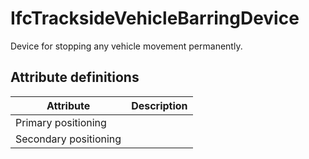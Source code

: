 IfcTracksideVehicleBarringDevice
================================
Device for stopping any vehicle movement permanently.


Attribute definitions
---------------------
| Attribute             | Description   |
|-----------------------|---------------|
| Primary positioning   |               |
| Secondary positioning |               |

